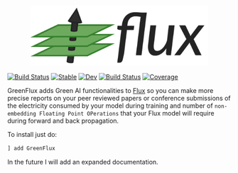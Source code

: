<p align="center">
<img width="400px" src="green-flux-logo.png"/>
</p>

[![Build Status](https://github.com/EddieCueto/GreenFlux.jl/workflows/CI/badge.svg)](https://github.com/EddieCueto/GreenFlux.jl/actions)
[![Stable](https://img.shields.io/badge/docs-stable-blue.svg)](https://EddieCueto.github.io/GreenFlux.jl/stable)
[![Dev](https://img.shields.io/badge/docs-dev-blue.svg)](https://EddieCueto.github.io/GreenFlux.jl/dev)
[![Build Status](https://travis-ci.com/EddieCueto/GreenFlux.jl.svg?branch=master)](https://travis-ci.com/EddieCueto/GreenFlux.jl) 
[![Coverage](https://codecov.io/gh/EddieCueto/GreenFlux.jl/branch/master/graph/badge.svg)](https://codecov.io/gh/EddieCueto/GreenFlux.jl)
<!-- [![Build Status](https://github.com/EddieCueto/GreenFlux.jl/workflows/CI/badge.svg)](https://github.com/EddieCueto/GreenFlux.jl/actions) -->

GreenFlux adds Green AI functionalities to [Flux](https://github.com/FluxML/Flux.jl) so you can make more precise reports on your peer reviewed papers or conference submissions of the electricity consumed by your model during training and number of `non-embedding Floating Point OPerations` that your Flux model will require during forward and back propagation.

To install just do:
```julia
] add GreenFlux
```
In the future I will add an expanded documentation.

